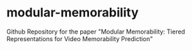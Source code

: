 # modular-memorability
Github Repository for the paper "Modular Memorability: Tiered Representations for Video Memorability Prediction"
